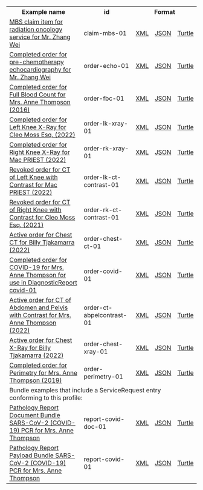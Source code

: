 <table class="list" width="100%">            
   <tr>
     <th>Example name</th>
     <th>id</th>
     <th colspan="3">Format</th>
   </tr>
   <tr>
      <td><a href="ServiceRequest-claim-mbs-01.html">MBS claim item for radiation oncology service for Mr. Zhang Wei</a></td>
      <td>claim-mbs-01</td>
      <td><a href="ServiceRequest-claim-mbs-01.xml.html">XML</a></td>
      <td><a href="ServiceRequest-claim-mbs-01.json.html">JSON</a></td>
      <td><a href="ServiceRequest-claim-mbs-01.ttl.html">Turtle</a></td>
   </tr>
   <tr>
      <td><a href="ServiceRequest-order-echo-01.html">Completed order for pre-chemotherapy echocardiography for Mr. Zhang Wei</a></td>
      <td>order-echo-01</td>
      <td><a href="ServiceRequest-order-echo-01.xml.html">XML</a></td>
      <td><a href="ServiceRequest-order-echo-01.json.html">JSON</a></td>
      <td><a href="ServiceRequest-order-echo-01.ttl.html">Turtle</a></td>
   </tr>
   <tr>
      <td><a href="ServiceRequest-order-fbc-01.html">Completed order for Full Blood Count for Mrs. Anne Thompson (2016)</a></td>
      <td>order-fbc-01</td>
      <td><a href="ServiceRequest-order-fbc-01.xml.html">XML</a></td>
      <td><a href="ServiceRequest-order-fbc-01.json.html">JSON</a></td>
      <td><a href="ServiceRequest-order-fbc-01.ttl.html">Turtle</a></td>
   </tr>
   <tr>
      <td><a href="ServiceRequest-order-lk-xray-01.html">Completed order for Left Knee X-Ray for Cleo Moss Esq. (2022)</a></td>
      <td>order-lk-xray-01</td>
      <td><a href="ServiceRequest-order-lk-xray-01.xml.html">XML</a></td>
      <td><a href="ServiceRequest-order-lk-xray-01.json.html">JSON</a></td>
      <td><a href="ServiceRequest-order-lk-xray-01.ttl.html">Turtle</a></td>
   </tr>
   <tr>
      <td><a href="ServiceRequest-order-rk-xray-01.html">Completed order for Right Knee X-Ray for Mac PRIEST (2022)</a></td>
      <td>order-rk-xray-01</td>
      <td><a href="ServiceRequest-order-rk-xray-01.xml.html">XML</a></td>
      <td><a href="ServiceRequest-order-rk-xray-01.json.html">JSON</a></td>
      <td><a href="ServiceRequest-order-rk-xray-01.ttl.html">Turtle</a></td>
   </tr>
   <tr>
      <td><a href="ServiceRequest-order-lk-ct-contrast-01.html">Revoked order for CT of Left Knee with Contrast for Mac PRIEST (2022)</a></td>
      <td>order-lk-ct-contrast-01</td>
      <td><a href="ServiceRequest-order-lk-ct-contrast-01.xml.html">XML</a></td>
      <td><a href="ServiceRequest-order-lk-ct-contrast-01.json.html">JSON</a></td>
      <td><a href="ServiceRequest-order-lk-ct-contrast-01.ttl.html">Turtle</a></td>
   </tr>
   <tr>
      <td><a href="ServiceRequest-order-rk-ct-contrast-01.html">Revoked order for CT of Right Knee with Contrast for Cleo Moss Esq. (2021)</a></td>
      <td>order-rk-ct-contrast-01</td>
      <td><a href="ServiceRequest-order-rk-ct-contrast-01.xml.html">XML</a></td>
      <td><a href="ServiceRequest-order-rk-ct-contrast-01.json.html">JSON</a></td>
      <td><a href="ServiceRequest-order-rk-ct-contrast-01.ttl.html">Turtle</a></td>
   </tr>
   <tr>
      <td><a href="ServiceRequest-order-chest-ct-01.html">Active order for Chest CT for Billy Tjakamarra (2022)</a></td>
      <td>order-chest-ct-01</td>
      <td><a href="ServiceRequest-order-chest-ct-01.xml.html">XML</a></td>
      <td><a href="ServiceRequest-order-chest-ct-01.json.html">JSON</a></td>
      <td><a href="ServiceRequest-order-chest-ct-01.ttl.html">Turtle</a></td>
   </tr> 
   <tr>
      <td><a href="ServiceRequest-order-covid-01.html">Completed order for COVID-19 for Mrs. Anne Thompson for use in DiagnosticReport covid-01</a></td>
      <td>order-covid-01</td>
      <td><a href="ServiceRequest-order-covid-01.xml.html">XML</a></td>
      <td><a href="ServiceRequest-order-covid-01.json.html">JSON</a></td>
      <td><a href="ServiceRequest-order-covid-01.ttl.html">Turtle</a></td>
   </tr> 
   <tr>
      <td><a href="ServiceRequest-order-ct-abpelcontrast-01.html">Active order for CT of Abdomen and Pelvis with Contrast for Mrs. Anne Thompson (2022)</a></td>
      <td>order-ct-abpelcontrast-01</td>
      <td><a href="ServiceRequest-order-ct-abpelcontrast-01.xml.html">XML</a></td>
      <td><a href="ServiceRequest-order-ct-abpelcontrast-01.json.html">JSON</a></td>
      <td><a href="ServiceRequest-order-ct-abpelcontrast-01.ttl.html">Turtle</a></td>
   </tr> 
   <tr>
      <td><a href="ServiceRequest-order-chest-xray-01.html">Active order for Chest X-Ray for Billy Tjakamarra (2022)</a></td>
      <td>order-chest-xray-01</td>
      <td><a href="ServiceRequest-order-chest-xray-01.xml.html">XML</a></td>
      <td><a href="ServiceRequest-order-chest-xray-01.json.html">JSON</a></td>
      <td><a href="ServiceRequest-order-chest-xray-01.ttl.html">Turtle</a></td>
   </tr> 
   <tr>
      <td><a href="ServiceRequest-order-perimetry-01.html">Completed order for Perimetry for Mrs. Anne Thompson (2019)</a></td>
      <td>order-perimetry-01</td>
      <td><a href="ServiceRequest-order-perimetry-01.xml.html">XML</a></td>
      <td><a href="ServiceRequest-order-perimetry-01.json.html">JSON</a></td>
      <td><a href="ServiceRequest-order-perimetry-01.ttl.html">Turtle</a></td>
   </tr>
   <tr>
      <td colspan="5">Bundle examples that include a ServiceRequest entry conforming to this profile:</td>
   </tr>
   <tr>
      <td><a href="Bundle-report-covid-doc-01.html">Pathology Report Document Bundle SARS-CoV-2 (COVID-19) PCR for Mrs. Anne Thompson</a></td>
      <td>report-covid-doc-01</td>
      <td><a href="Bundle-report-covid-doc-01.xml.html">XML</a></td>
      <td><a href="Bundle-report-covid-doc-01.json.html">JSON</a></td>
      <td><a href="Bundle-report-covid-doc-01.ttl.html">Turtle</a></td>
   </tr>
   <tr>
      <td><a href="Bundle-report-covid-01.html">Pathology Report Payload Bundle SARS-CoV-2 (COVID-19) PCR for Mrs. Anne Thompson</a></td>
      <td>report-covid-01</td>
      <td><a href="Bundle-report-covid-01.xml.html">XML</a></td>
      <td><a href="Bundle-report-covid-01.json.html">JSON</a></td>
      <td><a href="Bundle-report-covid-01.ttl.html">Turtle</a></td>
   </tr>
</table>